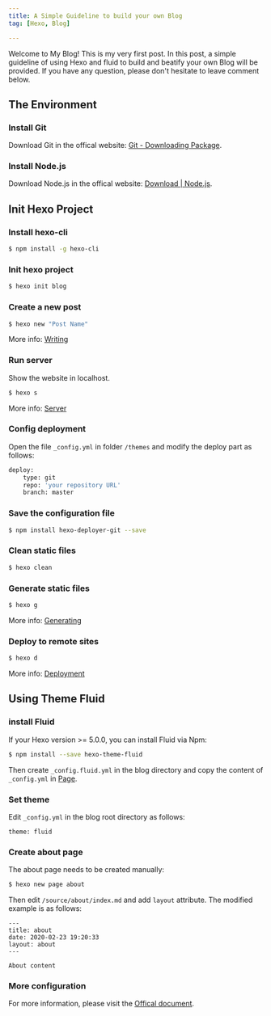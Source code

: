 ```yaml
---
title: A Simple Guideline to build your own Blog
tag: [Hexo, Blog]

---
```

Welcome to My Blog! This is my very first post. In this post, a simple guideline of using Hexo and fluid to build and beatify your own Blog will be provided. If you have any question, please don't hesitate to leave comment below.

## The Environment
### Install Git
Download Git in the offical website: [Git - Downloading Package](https://git-scm.com/download/win).
### Install Node.js
Download Node.js in the offical website: [Download | Node.js](https://nodejs.org/en/download/).
## Init Hexo Project
### Install hexo-cli
``` bash
$ npm install -g hexo-cli 
```
### Init hexo project
``` bash
$ hexo init blog 
```
### Create a new post

``` bash
$ hexo new "Post Name"
```

More info: [Writing](https://hexo.io/docs/writing.html)

### Run server
Show the website in localhost.
``` bash
$ hexo s
```

More info: [Server](https://hexo.io/docs/server.html)
### Config deployment
Open the file `_config.yml` in folder `/themes` and modify the deploy part as follows:
``` bash
deploy:
    type: git
    repo: 'your repository URL'
    branch: master
```
### Save the configuration file
``` bash
$ npm install hexo-deployer-git --save
```
### Clean static files

``` bash
$ hexo clean
```


### Generate static files

``` bash
$ hexo g
```

More info: [Generating](https://hexo.io/docs/generating.html)

### Deploy to remote sites

``` bash
$ hexo d
```

More info: [Deployment](https://hexo.io/docs/one-command-deployment.html)
## Using Theme Fluid
### install Fluid
If your Hexo version >= 5.0.0, you can install Fluid via Npm:
``` bash
$ npm install --save hexo-theme-fluid
```
Then create `_config.fluid.yml` in the blog directory and copy the content of `_config.yml` in [Page](https://github.com/fluid-dev/hexo-theme-fluid/blob/master/_config.yml).
### Set theme

Edit `_config.yml` in the blog root directory as follows:
```
theme: fluid
```
### Create about page
The about page needs to be created manually:
``` bash
$ hexo new page about
```

Then edit `/source/about/index.md` and add `layout` attribute.
The modified example is as follows:
```
---
title: about
date: 2020-02-23 19:20:33
layout: about
---

About content
```
### More configuration
For more information, please visit the [Offical document](https://hexo.fluid-dev.com/docs/guide/#%E5%85%B3%E4%BA%8E%E6%8C%87%E5%8D%97).